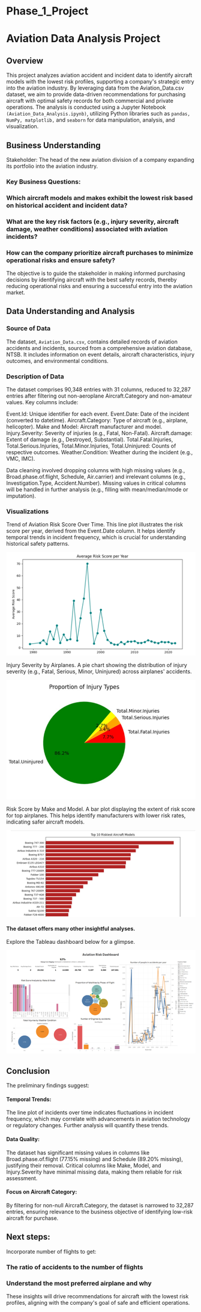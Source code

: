 # Phase_1_Project
# Aviation Data Analysis Project
## Overview
This project analyzes aviation accident and incident data to identify aircraft models with the lowest risk profiles, supporting a company's strategic entry into the aviation industry. By leveraging data from the Aviation_Data.csv dataset, we aim to provide data-driven recommendations for purchasing aircraft with optimal safety records for both commercial and private operations. The analysis is conducted using a Jupyter Notebook `(Aviation_Data_Analysis.ipynb)`, utilizing Python libraries such as `pandas, NumPy, matplotlib,` and `seaborn` for data manipulation, analysis, and visualization.

## Business Understanding
Stakeholder: The head of the new aviation division of a company expanding its portfolio into the aviation industry.

### Key Business Questions:

### Which aircraft models and makes exhibit the lowest risk based on historical accident and incident data?
### What are the key risk factors (e.g., injury severity, aircraft damage, weather conditions) associated with aviation incidents?
### How can the company prioritize aircraft purchases to minimize operational risks and ensure safety?

The objective is to guide the stakeholder in making informed purchasing decisions by identifying aircraft with the best safety records, thereby reducing operational risks and ensuring a successful entry into the aviation market.

## Data Understanding and Analysis
### Source of Data

The dataset, `Aviation_Data.csv`, contains detailed records of aviation accidents and incidents, sourced from a comprehensive aviation database, NTSB. It includes information on event details, aircraft characteristics, injury outcomes, and environmental conditions.

### Description of Data
The dataset comprises 90,348 entries with 31 columns, reduced to 32,287 entries after filtering out non-aeroplane Aircraft.Category and non-amateur values.
Key columns include:

Event.Id: Unique identifier for each event.
Event.Date: Date of the incident (converted to datetime).
Aircraft.Category: Type of aircraft (e.g., airplane, helicopter).
Make and Model: Aircraft manufacturer and model.
Injury.Severity: Severity of injuries (e.g., Fatal, Non-Fatal).
Aircraft.damage: Extent of damage (e.g., Destroyed, Substantial).
Total.Fatal.Injuries, Total.Serious.Injuries, Total.Minor.Injuries, Total.Uninjured: Counts of respective outcomes.
Weather.Condition: Weather during the incident (e.g., VMC, IMC).

Data cleaning involved dropping columns with high missing values (e.g., Broad.phase.of.flight, Schedule, Air.carrier) and irrelevant columns (e.g., Investigation.Type, Accident.Number). Missing values in critical columns will be handled in further analysis (e.g., filling with mean/median/mode or imputation).

### Visualizations
Trend of Aviation Risk Score Over Time. 
This line plot illustrates the risk score per year, derived from the Event.Date column. It helps identify temporal trends in incident frequency, which is crucial for understanding historical safety patterns.

![](Aviation_trend.png)

Injury Severity by Airplanes.
A pie chart showing the distribution of injury severity (e.g., Fatal, Serious, Minor, Uninjured) across airplanes' accidents. 

![](Injury_Severity.jpg)

Risk Score by Make and Model.
A bar plot displaying the extent of risk score for top airplanes. This helps identify manufacturers with lower risk rates, indicating safer aircraft models.

![](Models_Accidents.jpg)

#### The dataset offers many other insightful analyses.
Explore the Tableau dashboard below for a glimpse.

![](tableau.png.png)

## Conclusion
The preliminary findings suggest:

#### Temporal Trends: 
The line plot of incidents over time indicates fluctuations in incident frequency, which may correlate with advancements in aviation technology or regulatory changes. Further analysis will quantify these trends.
#### Data Quality:
The dataset has significant missing values in columns like Broad.phase.of.flight (77.15% missing) and Schedule (89.20% missing), justifying their removal. Critical columns like Make, Model, and Injury.Severity have minimal missing data, making them reliable for risk assessment.
#### Focus on Aircraft Category: 
By filtering for non-null Aircraft.Category, the dataset is narrowed to 32,287 entries, ensuring relevance to the business objective of identifying low-risk aircraft for purchase.

## Next steps:
Incorporate number of flights to get:
### The ratio of accidents to the number of flights 
### Understand the most preferred airplane and why

These insights will drive recommendations for aircraft with the lowest risk profiles, aligning with the company's goal of safe and efficient operations.
